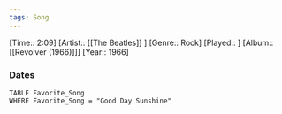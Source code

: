 ```yaml
---
tags: Song  
---
```

[Time:: 2:09]
[Artist:: [[The Beatles]] ]
[Genre:: Rock]
[Played:: ]
[Album:: [[Revolver (1966)]]]
[Year:: 1966]
### Dates
````dataview
TABLE Favorite_Song
WHERE Favorite_Song = "Good Day Sunshine"
````